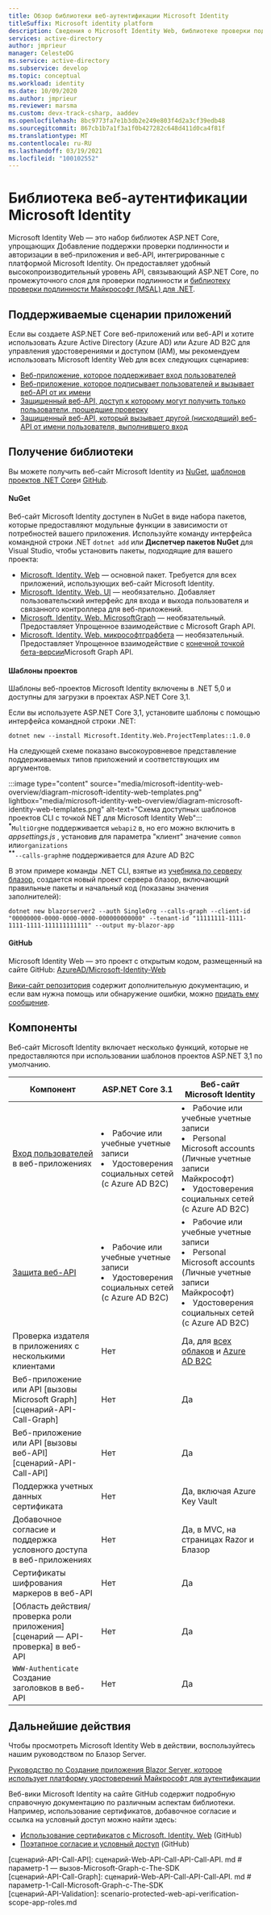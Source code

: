 ```yaml
---
title: Обзор библиотеки веб-аутентификации Microsoft Identity
titleSuffix: Microsoft identity platform
description: Сведения о Microsoft Identity Web, библиотеке проверки подлинности и авторизации для ASP.NET Core приложений, которые интегрируются с Azure Active Directory, Azure AD B2C, Microsoft Graph и другими веб-API.
services: active-directory
author: jmprieur
manager: CelesteDG
ms.service: active-directory
ms.subservice: develop
ms.topic: conceptual
ms.workload: identity
ms.date: 10/09/2020
ms.author: jmprieur
ms.reviewer: marsma
ms.custom: devx-track-csharp, aaddev
ms.openlocfilehash: 8bc9773fa7e1b3db2e249e803f4d2a3cf39edb48
ms.sourcegitcommit: 867cb1b7a1f3a1f0b427282c648d411d0ca4f81f
ms.translationtype: MT
ms.contentlocale: ru-RU
ms.lasthandoff: 03/19/2021
ms.locfileid: "100102552"
---
```

# <a name="microsoft-identity-web-authentication-library"></a>Библиотека веб-аутентификации Microsoft Identity

Microsoft Identity Web — это набор библиотек ASP.NET Core, упрощающих Добавление поддержки проверки подлинности и авторизации в веб-приложения и веб-API, интегрированные с платформой Microsoft Identity. Он предоставляет удобный высокопроизводительный уровень API, связывающий ASP.NET Core, по промежуточного слоя для проверки подлинности и [библиотеку проверки подлинности Майкрософт (MSAL) для .NET](https://github.com/azuread/microsoft-authentication-library-for-dotnet).

## <a name="supported-application-scenarios"></a>Поддерживаемые сценарии приложений

Если вы создаете ASP.NET Core веб-приложений или веб-API и хотите использовать Azure Active Directory (Azure AD) или Azure AD B2C для управления удостоверениями и доступом (IAM), мы рекомендуем использовать Microsoft Identity Web для всех следующих сценариев:

- [Веб-приложение, которое поддерживает вход пользователей](scenario-web-app-sign-user-overview.md)
- [Веб-приложение, которое подписывает пользователей и вызывает веб-API от их имени](scenario-web-app-call-api-overview.md)
- [Защищенный веб-API, доступ к которому могут получить только пользователи, прошедшие проверку](scenario-protected-web-api-overview.md)
- [Защищенный веб-API, который вызывает другой (нисходящий) веб-API от имени пользователя, выполнившего вход](scenario-web-api-call-api-overview.md)

## <a name="get-the-library"></a>Получение библиотеки

Вы можете получить веб-сайт Microsoft Identity из [NuGet](#nuget), [шаблонов проектов .NET Core](#project-templates)и [GitHub](#github).

#### <a name="nuget"></a>NuGet

Веб-сайт Microsoft Identity доступен в NuGet в виде набора пакетов, которые предоставляют модульные функции в зависимости от потребностей вашего приложения. Используйте команду интерфейса командной строки .NET `dotnet add` или **Диспетчер пакетов NuGet** для Visual Studio, чтобы установить пакеты, подходящие для вашего проекта:

- [Microsoft. Identity. Web](https://www.nuget.org/packages/Microsoft.Identity.Web) — основной пакет. Требуется для всех приложений, использующих веб-сайт Microsoft Identity.
- [Microsoft. Identity. Web. UI](https://www.nuget.org/packages/Microsoft.Identity.Web.UI) — необязательно. Добавляет пользовательский интерфейс для входа и выхода пользователя и связанного контроллера для веб-приложений.
- [Microsoft. Identity. Web. MicrosoftGraph](https://www.nuget.org/packages/Microsoft.Identity.Web.MicrosoftGraph) — необязательный. Предоставляет Упрощенное взаимодействие с Microsoft Graph API.
- [Microsoft. Identity. Web. микрософтграфбета](https://www.nuget.org/packages/Microsoft.Identity.Web.MicrosoftGraphBeta) — необязательный. Предоставляет Упрощенное взаимодействие с [конечной точкой бета-версии](/graph/api/overview?view=graph-rest-beta&preserve-view=true)Microsoft Graph API.

#### <a name="project-templates"></a>Шаблоны проектов

Шаблоны веб-проектов Microsoft Identity включены в .NET 5,0 и доступны для загрузки в проектах ASP.NET Core 3,1.

Если вы используете ASP.NET Core 3,1, установите шаблоны с помощью интерфейса командной строки .NET:

```dotnetcli
dotnet new --install Microsoft.Identity.Web.ProjectTemplates::1.0.0
```

На следующей схеме показано высокоуровневое представление поддерживаемых типов приложений и соответствующих им аргументов.

:::image type="content" source="media/microsoft-identity-web-overview/diagram-microsoft-identity-web-templates.png" lightbox="media/microsoft-identity-web-overview/diagram-microsoft-identity-web-templates.png" alt-text="Схема доступных шаблонов проектов CLI с точкой NET для Microsoft Identity Web":::
<br /><sup><b>*</b></sup>`MultiOrg`не поддерживается `webapi2` в, но его можно включить в *appsettings.js* , установив для параметра "клиент" значение `common` или`organizations`
<br /><sup><b>**</b></sup>`--calls-graph`не поддерживается для Azure AD B2C

В этом примере команды .NET CLI, взятые из [учебника по серверу блазор](tutorial-blazor-server.md), создается новый проект сервера блазор, включающий правильные пакеты и начальный код (показаны значения заполнителей):

```dotnetcli
dotnet new blazorserver2 --auth SingleOrg --calls-graph --client-id "00000000-0000-0000-0000-000000000000" --tenant-id "11111111-1111-1111-1111-111111111111" --output my-blazor-app
```

#### <a name="github"></a>GitHub

Microsoft Identity Web — это проект с открытым кодом, размещенный на сайте GitHub: <a href="https://github.com/AzureAD/microsoft-identity-web" target="_blank">AzureAD/Microsoft-Identity-Web</a>

[Вики-сайт репозитория](https://github.com/AzureAD/microsoft-identity-web/wiki) содержит дополнительную документацию, и если вам нужна помощь или обнаружение ошибки, можно [придать ему сообщение](https://github.com/AzureAD/microsoft-identity-web/issues).

## <a name="features"></a>Компоненты

Веб-сайт Microsoft Identity включает несколько функций, которые не предоставляются при использовании шаблонов проектов ASP.NET 3,1 по умолчанию.

| Компонент                                                                                  | ASP.NET Core 3.1                                                     | Веб-сайт Microsoft Identity                                                                                  |
|------------------------------------------------------------------------------------------|----------------------------------------------------------------------|---------------------------------------------------------------------------------------------------------|
| [Вход пользователей](scenario-web-app-sign-user-app-configuration.md) в веб-приложениях             | <li>Рабочие или учебные учетные записи<li>Удостоверения социальных сетей (с Azure AD B2C) | <li>Рабочие или учебные учетные записи<li>Personal Microsoft accounts (Личные учетные записи Майкрософт)<li>Удостоверения социальных сетей (с Azure AD B2C)     |
| [Защита веб-API](scenario-protected-web-api-app-configuration.md#microsoftidentityweb) | <li>Рабочие или учебные учетные записи<li>Удостоверения социальных сетей (с Azure AD B2C) | <li>Рабочие или учебные учетные записи<li>Personal Microsoft accounts (Личные учетные записи Майкрософт)<li>Удостоверения социальных сетей (с Azure AD B2C)     |
| Проверка издателя в приложениях с несколькими клиентами                                                   | Нет                                                                   | Да, для [всех облаков](authentication-national-cloud.md) и [Azure AD B2C](../../active-directory-b2c/index.yml) |
| Веб-приложение или API [вызовы Microsoft Graph] [сценарий-API-Call-Graph]                             | Нет                                                                   | Да                                                                                                     |
| Веб-приложение или API [вызовы веб-API] [сценарий-API-Call-API]                                       | Нет                                                                   | Да                                                                                                     |
| Поддержка учетных данных сертификата                                                         | Нет                                                                   | Да, включая Azure Key Vault                                                                          |
| Добавочное согласие и поддержка условного доступа в веб-приложениях                           | Нет                                                                   | Да, в MVC, на страницах Razor и Блазор                                                                    |
| Сертификаты шифрования маркеров в веб-API                                                | Нет                                                                   | Да                                                                                                     |
| [Область действия/проверка роли приложения] [сценарий — API-проверка] в веб-API                        | Нет                                                                   | Да                                                                                                     |
| `WWW-Authenticate` Создание заголовков в веб-API                                         | Нет                                                                   | Да                                                                                                     |

## <a name="next-steps"></a>Дальнейшие действия

Чтобы просмотреть Microsoft Identity Web в действии, воспользуйтесь нашим руководством по Блазор Server.

[Руководство по Создание приложения Blazor Server, которое использует платформу удостоверений Майкрософт для аутентификации](tutorial-blazor-server.md)

Веб-вики Microsoft Identity на сайте GitHub содержит подробную справочную документацию по различным аспектам библиотеки. Например, использование сертификатов, добавочное согласие и ссылка на условный доступ можно найти здесь:

- <a href="https://github.com/AzureAD/microsoft-identity-web/wiki/Using-certificates" target="_blank">Использование сертификатов с Microsoft. Identity. Web</a> (GitHub)
- <a href="https://github.com/AzureAD/microsoft-identity-web/wiki/Managing-incremental-consent-and-conditional-access" target="_blank">Поэтапное согласие и условный доступ</a> (GitHub)

<!-- LINKS -->
<!--  [miw-certs]: microsoft-identity-web-certificates.md  -->
<!--  [miw-certs-decrypt]: microsoft-identity-web-certificates.md#decryption-certificates  -->
<!--  [miw-inc-consent-ca-header]: microsoft-identity-web-consent-conditional-access.md#handling-incremental-consent-or-conditional-access-in-web-apis  -->
<!--  [miw-inc-consent-ca]: microsoft-identity-web-consent-conditional-access.md  -->
[сценарий-API-Call-API]: сценарий-Web-API-Call-API-Call-API. md # параметр-1 — вызов-Microsoft-Graph-с-The-SDK  
[сценарий-API-Call-Graph]: сценарий-Web-API-Call-API-Call-API. md # параметр-1-Call-Microsoft-Graph-с-The-SDK  
[сценарий-API-Validation]: scenario-protected-web-api-verification-scope-app-roles.md  
